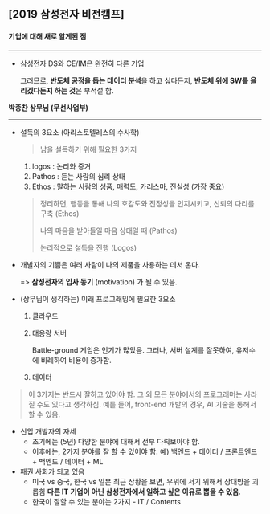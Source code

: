 ## [2019 삼성전자 비전캠프]

#### 기업에 대해 새로 알게된 점

------

- 삼성전자 DS와 CE/IM은 완전히 다른 기업

  그러므로, **반도체 공정을 돕는 데이터 분석**을 하고 싶다든지, **반도체 위에 SW를 올리겠다든지 하는 것**은 부적절 함.

**박종찬 상무님 (무선사업부)**

------

- 설득의 3요소 (아리스토텔레스의 수사학)

  > 남을 설득하기 위해 필요한 3가지

  1. logos : 논리와 증거
  2. Pathos : 듣는 사람의 심리 상태
  3. Ethos : 말하는 사람의 성품, 매력도, 카리스마, 진실성 (가장 중요)

  > 정리하면, 행동을 통해 나의 호감도와 진정성을 인지시키고, 신뢰의 다리를 구축 (Ethos)
  >
  > 나의 마음을 받아들일 마음 상태일 때 (Pathos)
  >
  > 논리적으로 설득을 진행 (Logos)

- 개발자의 기쁨은 여러 사람이 나의 제품을 사용하는 데서 온다.

  => **삼성전자의 입사 동기** (motivation) 가 될 수 있음.

- (상무님이 생각하는) 미래 프로그래밍에 필요한 3요소

  1. 클라우드

  2. 대용량 서버

     Battle-ground 게임은 인기가 많았음. 그러나, 서버 설계를 잘못하여, 유저수에 비례하여 비용이 증가함.

  3. 데이터

> 이 3가지는 반드시 잘하고 있어야 함. 그 외 모든 분야에서의 프로그래머는 사라질 수도 있다고 생각하심. 예를 들어, front-end 개발의 경우, AI 기술을 통해서 할 수 있음.

- 신입 개발자의 자세
  - 초기에는 (5년) 다양한 분야에 대해서 전부 다뤄보아야 함.
  - 이후에는, 2가지 분야를 잘 할 수 있어야 함. 예) 백엔드 + 데이터 / 프론트엔드 + 백엔드 / 데이터 + ML
- 패권 사회가 되고 있음
  - 미국 vs 중국, 한국 vs 일본
    최근 상황을 보면, 우위에 서기 위해서 상대방을 괴롭힘
    **다른 IT 기업이 아닌 삼성전자에서 일하고 싶은 이유로 뽑을 수 있음**.
  - 한국이 잘할 수 있는 분야는 2가지 - IT / Contents
